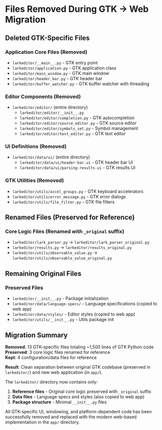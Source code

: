# Files Removed During GTK → Web Migration

## Deleted GTK-Specific Files

### Application Core Files (Removed)
- `larkeditor/__main__.py` - GTK entry point
- `larkeditor/application.py` - GTK application class  
- `larkeditor/main_window.py` - GTK main window
- `larkeditor/header_bar.py` - GTK header bar
- `larkeditor/buffer_watcher.py` - GTK buffer watcher with threading

### Editor Components (Removed)
- `larkeditor/editor/` (entire directory)
  - `larkeditor/editor/__init__.py`
  - `larkeditor/editor/completion.py` - GTK autocompletion
  - `larkeditor/editor/source_editor.py` - GTK source editor
  - `larkeditor/editor/symbols_set.py` - Symbol management
  - `larkeditor/editor/text_editor.py` - GTK text editor

### UI Definitions (Removed)
- `larkeditor/data/ui/` (entire directory)
  - `larkeditor/data/ui/header-bar.ui` - GTK header bar UI
  - `larkeditor/data/ui/parsing-results.ui` - GTK results UI

### GTK Utilities (Removed)
- `larkeditor/utils/accel_groups.py` - GTK keyboard accelerators
- `larkeditor/utils/error_message.py` - GTK error dialogs
- `larkeditor/utils/file_filter.py` - GTK file filters

## Renamed Files (Preserved for Reference)

### Core Logic Files (Renamed with `_original` suffix)
- `larkeditor/lark_parser.py` → `larkeditor/lark_parser_original.py`
- `larkeditor/results.py` → `larkeditor/results_original.py` 
- `larkeditor/utils/observable_value.py` → `larkeditor/utils/observable_value_original.py`

## Remaining Original Files

### Preserved Files
- `larkeditor/__init__.py` - Package initialization
- `larkeditor/data/language-specs/` - Language specifications (copied to web app)
- `larkeditor/data/styles/` - Editor styles (copied to web app)
- `larkeditor/utils/__init__.py` - Utils package init

## Migration Summary

**Removed**: 13 GTK-specific files totaling ~1,500 lines of GTK Python code
**Preserved**: 3 core logic files renamed for reference  
**Kept**: 4 configuration/data files for reference

**Result**: Clean separation between original GTK codebase (preserved in `larkeditor/`) and new web application (in `app/`).

The `larkeditor/` directory now contains only:
1. **Reference files** - Original core logic preserved with `_original` suffix
2. **Data files** - Language specs and styles (also copied to web app)
3. **Package structure** - Minimal `__init__.py` files

All GTK-specific UI, windowing, and platform-dependent code has been successfully removed and replaced with the modern web-based implementation in the `app/` directory.